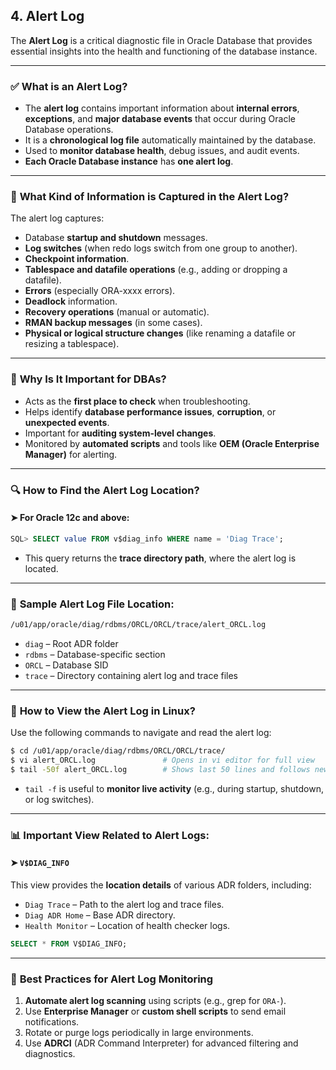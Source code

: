 ## **4. Alert Log**

The **Alert Log** is a critical diagnostic file in Oracle Database that provides essential insights into the health and functioning of the database instance.

---

### ✅ **What is an Alert Log?**

* The **alert log** contains important information about **internal errors**, **exceptions**, and **major database events** that occur during Oracle Database operations.
* It is a **chronological log file** automatically maintained by the database.
* Used to **monitor database health**, debug issues, and audit events.
* **Each Oracle Database instance** has **one alert log**.

---

### 📌 **What Kind of Information is Captured in the Alert Log?**

The alert log captures:

* Database **startup and shutdown** messages.
* **Log switches** (when redo logs switch from one group to another).
* **Checkpoint information**.
* **Tablespace and datafile operations** (e.g., adding or dropping a datafile).
* **Errors** (especially ORA-xxxx errors).
* **Deadlock** information.
* **Recovery operations** (manual or automatic).
* **RMAN backup messages** (in some cases).
* **Physical or logical structure changes** (like renaming a datafile or resizing a tablespace).

---

### 🧠 **Why Is It Important for DBAs?**

* Acts as the **first place to check** when troubleshooting.
* Helps identify **database performance issues**, **corruption**, or **unexpected events**.
* Important for **auditing system-level changes**.
* Monitored by **automated scripts** and tools like **OEM (Oracle Enterprise Manager)** for alerting.

---

### 🔍 **How to Find the Alert Log Location?**

#### ➤ For Oracle 12c and above:

```sql
SQL> SELECT value FROM v$diag_info WHERE name = 'Diag Trace';
```

* This query returns the **trace directory path**, where the alert log is located.

---

### 📁 **Sample Alert Log File Location:**

```bash
/u01/app/oracle/diag/rdbms/ORCL/ORCL/trace/alert_ORCL.log
```

* `diag` – Root ADR folder
* `rdbms` – Database-specific section
* `ORCL` – Database SID
* `trace` – Directory containing alert log and trace files

---

### 🔧 **How to View the Alert Log in Linux?**

Use the following commands to navigate and read the alert log:

```bash
$ cd /u01/app/oracle/diag/rdbms/ORCL/ORCL/trace/
$ vi alert_ORCL.log               # Opens in vi editor for full view
$ tail -50f alert_ORCL.log        # Shows last 50 lines and follows new entries live
```

* `tail -f` is useful to **monitor live activity** (e.g., during startup, shutdown, or log switches).

---

### 📊 **Important View Related to Alert Logs:**

#### ➤ `V$DIAG_INFO`

This view provides the **location details** of various ADR folders, including:

* `Diag Trace` – Path to the alert log and trace files.
* `Diag ADR Home` – Base ADR directory.
* `Health Monitor` – Location of health checker logs.

```sql
SELECT * FROM V$DIAG_INFO;
```

---

### 📝 **Best Practices for Alert Log Monitoring**

1. **Automate alert log scanning** using scripts (e.g., grep for `ORA-`).
2. Use **Enterprise Manager** or **custom shell scripts** to send email notifications.
3. Rotate or purge logs periodically in large environments.
4. Use **ADRCI** (ADR Command Interpreter) for advanced filtering and diagnostics.

